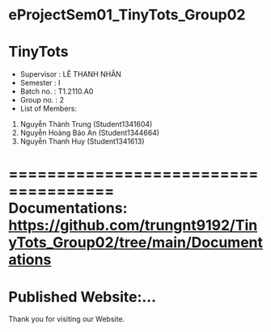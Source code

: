 # eProjectSem01_TinyTots_Group02

TinyTots
=====================================
+ Supervisor              : LÊ THANH NHÂN
+ Semester                : I
+ Batch no.               : T1.2110.A0
+ Group no.               : 2
+ List of Members: 
1. Nguyễn Thành Trung (Student1341604)
2. Nguyễn Hoàng Bảo An (Student1344664)
3. Nguyễn Thanh Huy (Student1341613)


=====================================      
Documentations: https://github.com/trungnt9192/TinyTots_Group02/tree/main/Documentations
=====================================
Published Website:...
=====================================
Thank you for visiting our Website.
